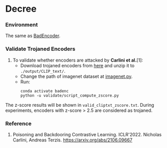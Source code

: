 # Decree

### Environment

The same as [BadEncoder](https://github.com/jinyuan-jia/BadEncoder#required-python-packages).

### Validate Trojaned Encoders
1. To validate whether encoders are attacked by **Carlini et al.**[1]:
    - Download trojaned encoders from [here](https://purdue0-my.sharepoint.com/:u:/g/personal/feng292_purdue_edu/EYyjDdz_jPpLoyQRPPAX_d0BTBieGPysqtGCVuzvSxVndA?e=ycaNoI) and unzip it to `./output/CLIP_text/`.
    - Change the path of imagenet dataset at [imagenet.py](https://github.com/GiantSeaweed/Decree/blob/master/imagenet.py#L228).
    - Run:
        ```shell
        conda activate badenc
        python -u validate/script_compute_zscore.py
        ```

The z-score results will be shown in `valid_cliptxt_zscore.txt`. During experiments, encoders with z-score > 2.5 are considered as trojaned.


### Reference
1. Poisoning and Backdooring Contrastive Learning. ICLR'2022. Nicholas Carlini, Andreas Terzis. https://arxiv.org/abs/2106.09667